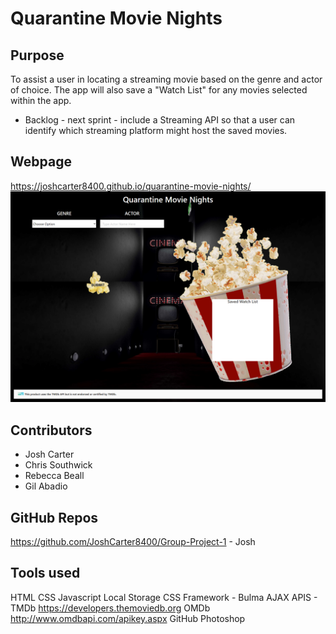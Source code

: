 # Quarantine Movie Nights
 
## Purpose 
To assist a user in locating a streaming movie based on the genre and actor of choice. 
The app will also save a "Watch List" for any movies selected within the app. 
 - Backlog - next sprint - include a Streaming API so that a user can identify which streaming platform might host the saved movies.

## Webpage
https://joshcarter8400.github.io/quarantine-movie-nights/
![](assets/images/webpage.png)
## Contributors
- Josh Carter
- Chris Southwick
- Rebecca Beall
- Gil Abadio

## GitHub Repos
https://github.com/JoshCarter8400/Group-Project-1 - Josh


## Tools used
HTML
CSS
Javascript
Local Storage
CSS Framework - Bulma
AJAX
APIS - 
    TMDb https://developers.themoviedb.org 
    OMDb http://www.omdbapi.com/apikey.aspx
GitHub
Photoshop
